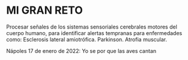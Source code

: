 # MI GRAN RETO
Procesar señales de los sistemas sensoriales cerebrales motores del cuerpo humano, para identificar alertas tempranas para enfermedades como:
    Esclerosis lateral amiotrófica.
		Parkinson.
		Atrofia muscular.
		

Nápoles 17 de enero de 2022:
    Yo se por que las aves cantan 
